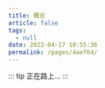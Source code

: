 ```yaml
---
title: 概览
article: false
tags: 
  - null
date: 2022-04-17 18:55:36
permalink: /pages/4aef64/
---
```

::: tip
正在路上...
:::